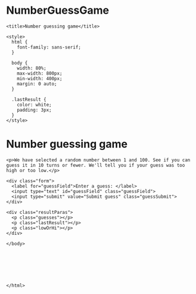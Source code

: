 # NumberGuessGame
<!DOCTYPE html>
<html>
  <head>
    <meta charset="utf-8">

    <title>Number guessing game</title>

    <style>
      html {
        font-family: sans-serif;
      }

      body {
        width: 80%;
        max-width: 800px;
        min-width: 400px;
        margin: 0 auto;
      }

      .lastResult {
        color: white;
        padding: 3px;
      }
    </style>
    
  </head>

  <body>
    <h1>Number guessing game</h1>

    <p>We have selected a random number between 1 and 100. See if you can guess it in 10 turns or fewer. We'll tell you if your guess was too high or too low.</p>

    <div class="form">
      <label for="guessField">Enter a guess: </label>
      <input type="text" id="guessField" class="guessField">
      <input type="submit" value="Submit guess" class="guessSubmit">
    </div>

    <div class="resultParas">
      <p class="guesses"></p>
      <p class="lastResult"></p>
      <p class="lowOrHi"></p>
    </div>

<script>
let userName = prompt('Enter your Name');
let randomNumber = Math.floor(Math.random() * 100) + 1;
        
        const guesses = document.querySelector('.guesses');
        const lastResult = document.querySelector('.lastResult');
        const lowOrHi = document.querySelector('lowOrHi');
        
        const guessField = document.querySelector('.guessField');
        const guessSubmit = document.querySelector('.guessSubmit');
        
        let guesssCount = 0;
        let resetButton;
        
        function checkGuess() {
        let userGuess = Number(guessField.Value);
        if (guesssCount === 1){
        guesses.textContent = 'Previous Guesses:';
        }
        guesses.textContent += userGuess + ' ';
        
        if (userGuess === randomNumber){
            lastResult.textContent = 'Congratulations! you got it right';
            lastResult.style.backgroundColor = 'green';
            lowOrHi.textContent = '';
            startGameOver();
        } else if (guesssCount === 10){
            lastResult.textContent = '!!! Game Over !!!'
            setGameOver();
        }else {
            lastResult.textContent = 'Wrong';
            lastResult.style.backgroundColor = 'red';
        }
        if (userGuess < randomNumber){
                lowOrHi.textContent = 'Last guess was too low';
            }
            else if (userGuess > randomNumber) {
                    lowOrHi.textContent = 'Last guess was too hight';
                }
        }
        
            guesssCount++;
            guessField.Value = 'blue';
            guessField.focus();
        
    guessSubmit.addEventListener('click', checkGuess);
        
        function setGameOver() {
            guessField.disabled = true;
            guessSubmit.disabled = true;
            resetButton = document.createElement('Button');
            resetButton.textContent = 'Start new Game';
            documnet.body.append(resetButton);
            resetButton.addEventListener('click' , resetGame);
        }
        
        function resetGame() {
            guesssCount = 1;
        
            const resetParas = document.querySelectorAll('.resultParas p');
        
            for (let i = 0; i < resetParas; i++){
                resetParas[i].textContent = '';
            }
        
            guessField.disabled = false;
            guessSubmit.disabled = false;
            guessField.Value = '';
            guessField.focus();
        
            lastResult.style.backgroundColor =  'white';
        
            randomNumber = Math.floor(Math.random() * 100) + 1;
        }
</script>
    </body>







    </html>
